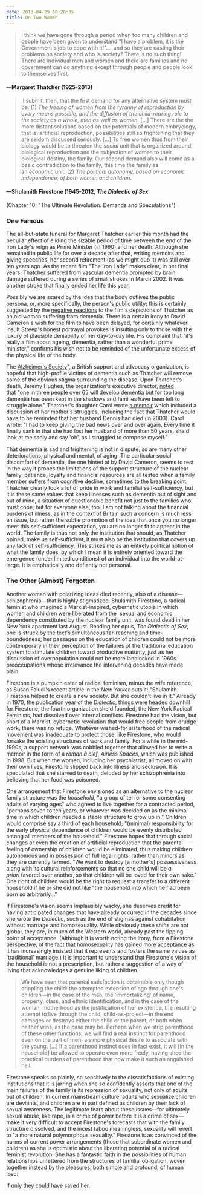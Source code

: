 ```yaml
---
date: 2013-04-29 10:20:35
title: On Two Women
---
```


> I think we have gone through a period when too many children and people have been given to understand "I have a problem, it is the Government's job to cope with it!"...  and so they are casting their problems on society and who is society? There is no such thing! There are individual men and women and there are families and no government can do anything except through people and people look to themselves first. 
#### —Margaret Thatcher (1925-2013)

> I submit, then, that the first demand for any alternative system must be: (1) <em>The freeing of women from the tyranny of reproduction by every means possible, and the diffusion of the child-rearing role to the society as a whole, men as well as women</em>. [...] There are the the more distant solutions based on the potentials of modern embryology, that is, artificial reproduction, possibilities still so frightening that they are seldom discussed seriously. [...] <!--more-->To free women thus from their biology would be to threaten the <em>social</em> unit that is organized around biological reproduction and the subjection of women to their biological destiny, the family. Our second demand also will come as a basic contradiction to the family, this time the family as an _economic_ unit. (2) _The political autonomy, based on economic independence, of both women and children_. 
#### —Shulamith Firestone (1945-2012, _The Dialectic of Sex_
(Chapter 10: "The Ultimate Revolution: Demands and Speculations")

### One Famous
The all-but-state funeral for Margaret Thatcher earlier this month had the peculiar effect of eliding the sizable period of time between the end of the Iron Lady's reign as Prime Minister (in 1990) and her death. Although she remained in public life for over a decade after that, writing memoirs and giving speeches, her second retirement (as we might dub it) was still over ten years ago. As the recent film "The Iron Lady" makes clear, in her final years, Thatcher suffered from vascular dementia prompted by brain damage suffered during a series of small strokes in March 2002. It was another stroke that finally ended her life this year.

Possibly we are scared by the idea that the body outlives the public persona, or, more specifically, the person's public utility; this is certainly suggested by the [negative reactions](http://www.telegraph.co.uk/news/politics/margaret-thatcher/8996782/David-Cameron-The-Iron-Lady-should-have-been-delayed.html) to the film's depictions of Thatcher as an old woman suffering from dementia. There is a certain irony to David Cameron's wish for the film to have been delayed, for certainly whatever insult Streep's honest portrayal provokes is insulting only to those with the luxury of plausible deniability of her day-to-day life. His complaint that "it's really a film about ageing, dementia, rather than a wonderful prime minister," confirms his wish not to be reminded of the unfortunate excess of the physical life of the body.

The [Alzheimer's Society](http://www.alzheimers.org.uk/)", a British support and advocacy organization, is hopeful that high-profile victims of dementia such as Thatcher will remove some of the obvious stigma surrounding the disease. Upon Thatcher's death, Jeremy Hughes, the organization's executive director, [noted that](http://www.carehome.co.uk/news/article.cfm/id/1559713/alzheimers-society-hopes-thatchers-death-will-help-tackle-stigma-of-dementia) "one in three people over 65 will develop dementia but for too long dementia has been kept in the shadows and families have been left to struggle alone." Thatcher's daughter Carol wrote [a memoir](http://www.amazon.com/Swim-Part-Goldfish-Bowl-Memoir/dp/0755317068) which included a discussion of her mother's struggles, including the fact that Thatcher would have to be reminded that her husband Dennis had died (in 2003). Carol wrote: "I had to keep giving the bad news over and over again. Every time it finally sank in that she had lost her husband of more than 50 years, she'd look at me sadly and say 'oh', as I struggled to compose myself."

That dementia is sad and frightening is not in dispute; so are many other deteriorations, physical and mental, of aging. The particular social discomfort of dementia, the one hinted at by David Cameron, seems to rest in the way it probes the limitations of the support structure of the nuclear family: patience, loyalty and financial resources are all tested when a family member suffers from cognitive decline, sometimes to the breaking point. Thatcher clearly took a lot of pride in work and familial self-sufficiency, but it is these same values that keep illnesses such as dementia out of sight and out of mind, a situation of questionable benefit not just to the families who must cope, but for everyone else, too. I am not talking about the financial burdens of illness, as in the context of Britain such a concern is much less an issue, but rather the subtle promotion of the idea that once you no longer meet this self-sufficient expectation, you are no longer fit to appear in the world. The family is thus not only the institution that should, as Thatcher opined, make us self-sufficient, it must also be the institution that covers up any lack of self-sufficiency. This strikes me as an entirely political notion of what the family does, by which I mean it is entirely oriented toward the emergence (under limited conditions) of an individual into the world-at-large. It is emphatically and defiantly not personal.

### The Other (Almost) Forgotten
Another woman with polarizing ideas died recently, also of a disease—schizophrenia—that is highly stigmatized. Shulamith Firestone, a radical feminist who imagined a Marxist-inspired, cybernetic utopia in which women and children were liberated from the  sexual and economic dependency constituted by the nuclear family unit, was found dead in her New York apartment last August. Reading her opus, _The Dialectic of Sex_, one is struck by the text's simultaneous far-reaching and time-boundedness; her passages on the education of children could not be more contemporary in their perception of the failures of the traditional education system to stimulate children toward productive maturity, just as her discussion of overpopulation could not be more landlocked in 1960s preoccupations whose irrelevance the intervening decades have made plain.

Firestone is a pumpkin eater of radical feminism, minus the wife reference; as Susan Faludi's recent article in the _New Yorker_ puts it: "Shulamith Firestone helped to create a new society. But she couldn't live in it." Already in 1970, the publication year of the _Dialectic_, things were headed downhill for Firestone; the fourth organization she'd founded, the New York Radical Feminists, had dissolved over internal conflicts. Firestone had the vision, but short of a Marxist, cybernetic revolution that would free people from drudge work, there was no refuge. Whatever wished-for sisterhood of the radical movement was inadequate to protect those, like Firestone, who would forsake the existing structures of work and family. For a while in the mid-1990s, a support network was cobbled together that allowed her to write a memoir in the form of a _roman à clef_, _Airless Spaces_, which was published in 1998. But when the women, including her psychiatrist, all moved on with their own lives, Firestone slipped back into illness and seclusion. It is speculated that she starved to death, deluded by her schizophrenia into believing that her food was poisoned.

One arrangement that Firestone envisioned as an alternative to the nuclear family structure was the _household_, "a group of ten or some consenting adults of varying ages" who agreed to live together for a contracted period, "perhaps seven to ten years, or whatever was decided on as the minimal time in which children needed a stable structure to grow up in." Children would comprise say a third of each household; "(minimal) responsibility for the early physical dependence of children would be evenly distributed among all members of the household." Firestone hopes that through social changes or even the creation of artificial reproduction that the parental feeling of ownership of children would be eliminated, thus making children autonomous and in possession of full legal rights, rather than minors as they are currently termed. "We want to destroy [a mother's] possessiveness along with its cultural reinforcements so that no one child will be _a priori_ favored over another, so that children will be loved for their own sake." One right of children would be the right to request a transfer to a different household if he or she did not like "the household into which he had been born so arbitrarily..."

If Firestone's vision seems implausibly wacky, she deserves credit for having anticipated changes that have already occurred in the decades since she wrote the _Dialectic_, such as the end of stigmas against cohabitation without marriage and homosexuality. While obviously these shifts are not global, they are, in much of the Western world, already past the tipping point of acceptance. (Although it is worth noting the irony, from a Firestone perspective, of the fact that homosexuality has gained more acceptance as it has increasingly insisted that it represents and fosters the same values as 'traditional' marriage.) It is important to understand that Firestone's vision of the household is not a prescription, but rather a suggestion of a way of living that acknowledges a genuine liking of children.

> We have seen that parental satisfaction is obtainable only though crippling the child: the attempted extension of ego through one's children—in the case of the man, the 'immortalizing' of name, property, class, and ethnic identification, and in the case of the woman, motherhood as the justification of her existence, the resulting attempt to live through the child, child-as-project—in the end damages or destroys either the child or the parent, or both when neither wins, as the case may be. Perhaps when we strip parenthood of these other functions, we will find a real instinct for parenthood even on the part of men, a simple physical desire to associate with the young. [...] If a parenthood instinct does in fact exist, it will [in the household] be allowed to operate even more freely, having shed the practical burdens of parenthood that now make it such an anguished hell.

Firestone speaks so plainly, so sensitively to the dissatisfactions of existing institutions that it is jarring when she so confidently asserts that one of the main failures of the family is its repression of sexuality, not only of adults but of children. In current mainstream culture, adults who sexualize children are deviants, and children are in part defined as children by their lack of sexual awareness. The legitimate fears about these issues—for ultimately sexual abuse, like rape, is a crime of power before it is a crime of sex—make it very difficult to accept Firestone's forecasts that with the family structure dissolved, and the incest taboo meaningless, sexuality will revert to "a more natural polymorphous sexuality." Firestone is as convinced of the harms of current power arrangements (those that subordinate women and children) as she is optimistic about the liberating potential of a radical feminist revolution. She has a fantastic faith in the possibilities of human relationships unfettered from the structures of familial obligation, woven together instead by the pleasures, both simple and profound, of human love.

If only they could have saved her.
